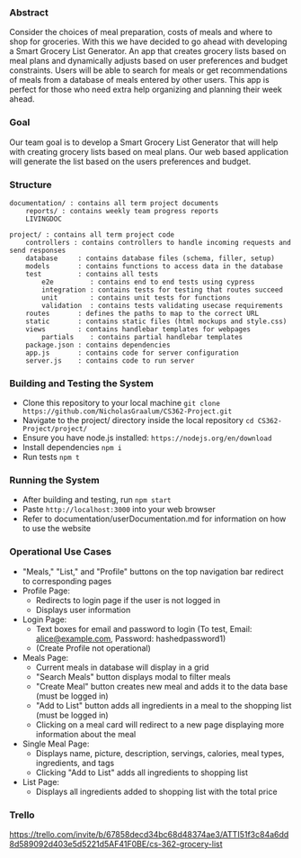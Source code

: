 ### Abstract
Consider the choices of meal preparation, costs of meals and where to shop for groceries. With this we have decided to go ahead with developing a Smart Grocery List Generator. An app that creates grocery lists based on meal plans and dynamically adjusts based on user preferences and budget constraints. Users will be able to search for meals or get recommendations of meals from a database of meals entered by other users. This app is perfect for those who need extra help organizing and planning their week ahead. 
### Goal
Our team goal is to develop a Smart Grocery List Generator that will help with creating grocery lists based on meal plans. Our web based application will generate the list based on the users preferences and budget. 
### Structure
```
documentation/ : contains all term project documents  
    reports/ : contains weekly team progress reports  
    LIVINGDOC  

project/ : contains all term project code
    controllers : contains controllers to handle incoming requests and send responses
    database     : contains database files (schema, filler, setup)
    models       : contains functions to access data in the database
    test         : contains all tests
        e2e         : contains end to end tests using cypress
        integration : contains tests for testing that routes succeed
        unit        : contains unit tests for functions
        validation  : contains tests validating usecase requirements
    routes       : defines the paths to map to the correct URL
    static       : contains static files (html mockups and style.css)
    views        : contains handlebar templates for webpages
        partials    : contains partial handlebar templates
    package.json : contains dependencies
    app.js       : contains code for server configuration
    server.js    : contains code to run server
```

### Building and Testing the System
- Clone this repository to your local machine ```git clone https://github.com/NicholasGraalum/CS362-Project.git```
- Navigate to the project/ directory inside the local repository ```cd CS362-Project/project/```
- Ensure you have node.js installed: ```https://nodejs.org/en/download```
- Install dependencies ```npm i```
- Run tests ```npm t```

### Running the System
- After building and testing, run ```npm start```
- Paste ```http://localhost:3000``` into your web browser
- Refer to documentation/userDocumentation.md for information on how to use the website

### Operational Use Cases
- "Meals," "List," and "Profile" buttons on the top navigation bar redirect to corresponding pages
- Profile Page:
  + Redirects to login page if the user is not logged in
  + Displays user information
- Login Page:
  + Text boxes for email and password to login (To test, Email: alice@example.com, Password: hashedpassword1)
  + (Create Profile not operational)
- Meals Page:
  + Current meals in database will display in a grid
  + "Search Meals" button displays modal to filter meals
  + "Create Meal" button creates new meal and adds it to the data base (must be logged in)
  + "Add to List" button adds all ingredients in a meal to the shopping list (must be logged in)
  + Clicking on a meal card will redirect to a new page displaying more information about the meal
- Single Meal Page:
  + Displays name, picture, description, servings, calories, meal types, ingredients, and tags
  + Clicking "Add to List" adds all ingredients to shopping list
- List Page:
  + Displays all ingredients added to shopping list with the total price

### Trello
https://trello.com/invite/b/67858decd34bc68d48374ae3/ATTI51f3c84a6dd8d589092d403e5d5221d5AF41F0BE/cs-362-grocery-list
